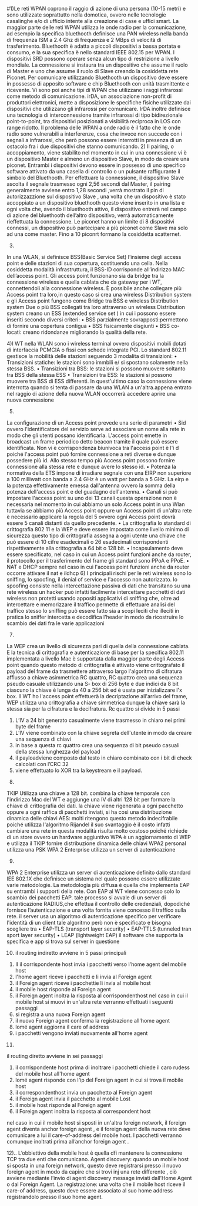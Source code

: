#1)Le reti WPAN coprono il raggio di azione di una persona (10-15 metri) e sono utilizzate soprattutto nella domotica, ovvero nelle tecnologie casalinghe e/o di ufficio intente alla creazione di case e uffici smart.
La maggior parte delle reti WPAN utilizza le onde radio per la comunicazione, ad esempio la specifica bluethooth definisce una PAN wireless nella banda di frequenza ISM a 2.4 Ghz di frequenza e 2 MBps di velocità di trasferimento.
Bluethooth è adatta a piccoli dispositivi a bassa portata e consumo, e la sua specifica è nello standard IEEE 802.15 per WPAN.
I dispositivi SRD possono operare senza alcun tipo di restrizione a livello mondiale.
La connessione si instaura tra un dispositivo che assume il ruolo di Master e uno che assume il ruolo di Slave creando la cosiddetta rete Piconet.
Per comunicare utilizzando Bluethooth un dispositivo deve essere in possesso di apposito software e chip Bluethooth con unità trasmittente e ricevente.
Vi sono poi anche tipi di WPAN che utilizzano i raggi infrarossi come metodo di comunicazione.
irDA, un associazione non-profit di produttori elettronici, mette a disposizione le specifiche fisiche utilizzate dai dispositivi che utilizzano gli infrarossi per comunicare.
IrDA inoltre definisce una tecnologia di interconnessione tramite infrarossi di tipo bidirezionale point-to-point, tra dispositivi posizionati a visibilità reciproca in LOS con range ridotto.
Il problema delle WPAN  a onde radio è il fatto che le onde radio sono vulnerabili a interferenze, cosa che invece non succede con i segnali a infrarossi, che però possono essere interrotti in presenza di un ostacolo fra i due dispositivi che stanno comunicando.
2)
Il pairing, o accoppiamento, viene stabilito nel momento in cui in una connessione vi è un dispositivo Master e almeno un dispositivo Slave, in modo da creare una piconet.
Entrambi i dispositivi devono essere in possesso di uno specifico software attivato da una casella di controllo o un pulsante raffigurante il simbolo del Bluethooth.
Per effettuare la connessione, il dispositivo Slave ascolta il segnale trasmesso ogni 2,56 secondi dal Master, il pairing generalmente avviene entro 1,28 secondi ,verrà  mostrato il pin di autorizzazzione sul dispositivo Slave , una volta che un dispositivo è stato accoppiato a un dispositivo bluethooth questo viene inserito in una lista e ogni volta che, avendo il bluethooth attivo, il dispositivo entrerà nel campo di azione del bluethooth dell’altro dispositivo, verrà automaticamente rieffettuata la connessione.
Le piconet hanno un limite di 8 dispositivi connessi, un dispositivo può partecipare a più piconet come Slave ma solo ad una come master.
Fino a 10 piconrt formano la cosiddetta scatternet.

3)
In una WLAN, si definisce BSS(Basic Service Set) l’insieme degli access point e delle stazioni di sua copertura, costituendo una cella.
Nella cosiddetta modalità infrastruttura, il BSS-ID corrisponde all’indirizzo MAC dell’access point.
Gli access point funzionano sia da bridge tra la connessione wireless e quella cablata che da gateway per i WT, connettendoli alla connessione wireless.
È possibile anche collegare più Access point tra loro,in questo caso si crea una wireless Distribution system e gli Access point fungono come Bridge tra BSS e wireless Distribution system
Due o più BSS collegati tra loro attraverso un wireless Distribution system creano un ESS (extended service set ) in cui i possono essere inseriti secondo diversi criteri:
•	BSS parzialmente sovrapposti:permettono di fornire una copertura contigua
•	BSS fisicamente disgiunti
•	BSS co-locati: creano ridondanze migliorando la qualità della rete.

4)I WT nella WLAN sono i wireless terminal ovvero dispositivi mobili dotati di interfaccia PCMCIA o fissi con schede integrate PCI.
Lo standard 802.11 gestisce la mobilità delle stazioni seguendo 3 modalita di transizioni:
•	Transizioni statiche: le stazioni sono immbili e/ si spostano solamente nella stessa BSS.
•	Transizioni tra BSS: le stazioni si possono muovere soltanto tra BSS della stessa ESS
•	Transizioni tra ESS: le stazioni si possono muovere tra BSS di ESS differenti.
In quest'ultimo caso la connessione viene interrotta quando si tenta di passare da una WLAN a un'altra.appena entrato nel raggio di azione della nuova WLAN occorrerà accedere aprire una nuova connessione

5)
La configurazione di un Access point prevede una serie di parametri 
•	Sid ovvero l'identificatore del servizio serve ad associare un nome alla rete in modo che gli utenti possano identificarla. L'access point emette in broadcast un frame periodico detto beacon tramite il quale può essere identificata. Non vi è corrispondenza biunivoca tra l'access point è l'i d poiché l'access point può fornire connessione a reti diverse e dunque possedere più id. Allo stesso tempo più Access point possono fornire connessione alla stessa rete e dunque avere lo stesso id. 
•	Potenza la normativa della ETS impone di irradiare segnale con una EIRP non superiore a 100 milliwatt con banda a 2.4 GHz è un watt per banda a 5 GHz. La eirp e la potenza effettivamente emessa dall'antenna ovvero la somma della potenza dell'access point e del guadagno dell'antenna. 
•	Canali si può impostare l'access point su uno dei 13 canali questa operazione non è necessaria nel momento in cui abbiamo un solo Access point in una Wlan tuttavia se abbiamo più Access point oppure un Access point di un'altra rete è necessario applicare la regola del 5 ovvero ogni Access point dovrà essere 5 canali distanti da quello precedente. 
•	La crittografia lo standard di crittografia 802 11 e la WEP e deve essere impostata come livello minimo di sicurezza questo tipo di crittografia assegna a ogni utente una chiave che può essere di 10 cifre esadecimali o 26 esadecimali corrispondenti rispettivamente alla crittografia a 64 bit o 128 bit. 
•	Incapsulamento deve essere specificato, nel caso in cui un Access point funzioni anche da router, il protocollo per il trasferimento del frame gli standard sono PPoA e PPoE. 
•	NAT  e DHCP sempre nel caso in cui l'access point funzioni anche da router occorre attivare il nat e ildhcp
6)
I principali rischi per le reti wireless sono lo sniffing, lo spoofing, il denial of service e l'accesso non autorizzato.
lo spoofing consiste nella intercettazione passiva di dati che transitano su una rete wireless un hacker può infatti facilmente intercettare pacchetti di dati wireless non protetti usando appositi applicativi di sniffing che, oltre ad intercettare e memorizzare il traffico permette di effettuare analisi del traffico stesso lo sniffing può essere fatto sia a scopi leciti che illeciti in pratica lo sniffer intercetta e decodifica l’header in modo da ricostruire lo scambio dei dati fra le varie applicazioni

7)
La WEP crea un livello di sicurezza pari di quella della connessione cablata.
E la tecnica di crittografia e autenticazione di base per la specifica 802.11 implementata a livello Mac è supportata dalla maggior parte degli Access point quando questo metodo di crittografia è attivato viene crittografato il payload del frame da trasmettere attraverso largo l'algoritmo di cifratura afflusso a chiave asimmetrica RC quattro, RC quattro crea una sequenza pseudo casuale utilizzando una S- box di 256 byte e due indici da 8 bit ciascuno la chiave è lunga da 40 a 256 bit ed è usata per inizializzare l'x box.
Il WT ho l'access point effettuerà la decriptazione all'arrivo del frame, WEP utilizza una crittografia a chiave simmetrica dunque la chiave sarà la stessa sia per la cifratura e la decifratura. Rc quattro si divide in 5 passi
1.	L’IV a 24 bit generato casualmente viene trasmesso in chiaro nei primi byte del frame
2.	L’IV viene combinato con la chiave segreta dell'utente in modo da creare una sequenza di chiavi
3.	in base a questa rc quattro crea una sequenza di bit pseudo casuali della stessa lunghezza del payload
4.	il payloadviene composto dal testo in chiaro combinato con i bit di check calcolati con l’CRC 32
5.	viene effettuato lo XOR tra la keystream e il payload.
8)
TKIP Utilizza una chiave a 128 bit.
combina la chiave temporale con l'indirizzo Mac del WT e aggiunge una IV di altri 128 bit per formare la chiave di crittografia dei dati.
 la chiave viene rigenerata a ogni pacchetto oppure a ogni raffica di pacchetti inviati, si ha così una distribuzione dinamica delle chiavi
AES: molti ritengono questo metodo indecifrabile poiché utilizza l'algoritmo Rijandel il suo svantaggio è il costo infatti cambiare una rete in questa modalità risulta molto costoso poiché richiede di un store ovvero un hardware aggiuntivo
WPA è un aggiornamento di WEP e utilizza il TKIP fornire distribuzione dinamica delle chiavi
WPA2 personal utilizza una PSK
WPA 2 Enterprise utilizza un server di autenticazione

9)
WPA 2 Enterprise utilizza un server di autenticazione definito dallo standard IEE 802.1X che definisce un sistema nel quale possono essere utilizzate varie metodologie.
La metodologia più diffusa è quella che implementa EAP su entrambi i supporti della rete.
Con EAP al WT viene concesso solo lo scambio dei pacchetti EAP.
tale processo si avvale di un server di autenticazione RADIUS,che effettua il controllo delle credenziali, dopodiché fornisce l’autenticazione e una volta fornita viene concesso il traffico sulla rete.
il server usa un algoritmo di autenticazione specifico per verificare l'identità di un client tale algoritmo però non è specificato e bisogna scegliere tra
•	EAP-TLS (transport layer security)
•	EAP-TTLS (tunneled tran sport layer security)
•	LEAP (lightweight EAP)
il software che supporta la specifica e app si trova sul server in questione


10) il routing indiretto avviene in 5 passi principali
1.	Il il corrispondente host invia i pacchetti verso l'home agent del mobile host
2.	l'home agent riceve i pacchetti e li invia al Foreign agent
3.	il Foreign agent riceve i pacchettie li invia al mobile host
4.	il mobile host risponde al Foreign agent 
5.	il Foreign agent inoltra la risposta al corrispondenthost
nel caso in cui il mobile host si muovi in un'altra rete verranno effettuati i seguenti passaggi
1.	si registra a una nuova Foreign agent
2.	il nuovo Foreign agent conferma la registrazione all'home agent
3.	lomé agent aggiorna il care of address
4.	i pacchetti vengono inviati nuovamente all'home agent
11)
il routing diretto avviene in sei passaggi
1.	il corrispondente host prima di inoltrare i pacchetti chiede il caro rudess del mobile host all'home agent
2.	lomé agent risponde con l'ip del Foreign agent in cui si trova il mobile host
3.	il correspondenthost invia un pacchetto al Foreign agent
4.	il Foreign agent invia il pacchetto al mobile Lost
5.	il mobile host risponde al Foreign agent
6.	il Foreign agent inoltra la risposta al correspondent host

nel caso in cui il mobile host si sposti in un'altra foreign network, il foreign agent diventa anchor foreign agent , e il foreign agent della nuova rete deve comunicare a lui il care-of-address del mobile host.
I pacchetti verranno comunque inoltrati prima all’anchor foreign agent .

12)..
L’obbiettivo della mobile host è quella dfi mantenere la connessione TCP tra due enti che comunicano.
Agent discovery: quando un mobile host si sposta in una foreign network, questo deve registrarsi presso il nuovo foreign agent in modo da capire che si trovi inj una rete differente , ciò avviene mediante l’invio di agent discovery message inviati dall’Home Agent o dal Foreign Agent.
La registrazione: una volta che il mobile host riceve il care-of address, questo deve essere associato al suo home address registrandolo presso il suo home agent.
